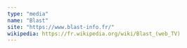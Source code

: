 ```yaml
---
type: "media"
name: "Blast"
site: "https://www.blast-info.fr/"
wikipedia: https://fr.wikipedia.org/wiki/Blast_(web_TV)
---
```

